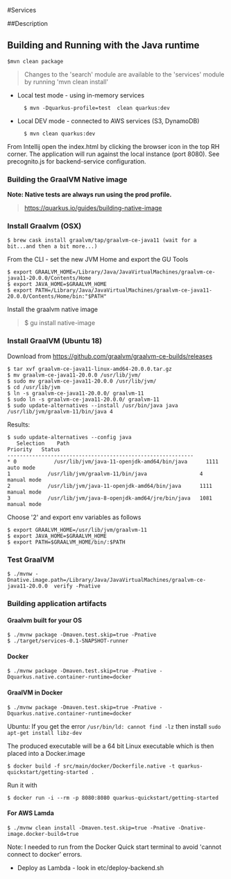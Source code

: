 #Services

##Description

## Building and Running with the Java runtime

    $mvn clean package
> Changes to the 'search' module are available to the  'services' module by running 'mvn clean install'
 
* Local test mode - using in-memory services

        $ mvn -Dquarkus-profile=test  clean quarkus:dev
    
* Local DEV mode - connected to AWS services (S3, DynamoDB)

        $ mvn clean quarkus:dev
    

From Intellij open the index.html by clicking the browser icon in the top RH corner. The application will run against  the local instance (port 8080).
See precognito.js for backend-service configuration. 


### Building the GraalVM Native image

**Note: Native tests are always run using the prod profile.**

> https://quarkus.io/guides/building-native-image

### Install Graalvm (OSX)

    $ brew cask install graalvm/tap/graalvm-ce-java11 (wait for a bit...and then a bit more...)

From the CLI - set the new JVM Home and export the GU Tools<br>

    $ export GRAALVM_HOME=/Library/Java/JavaVirtualMachines/graalvm-ce-java11-20.0.0/Contents/Home
    $ export JAVA_HOME=$GRAALVM_HOME
    $ export PATH=/Library/Java/JavaVirtualMachines/graalvm-ce-java11-20.0.0/Contents/Home/bin:"$PATH"

Install the graalvm native image

> $ gu install native-image


### Install GraalVM (Ubuntu 18)

Download from https://github.com/graalvm/graalvm-ce-builds/releases

    $ tar xvf graalvm-ce-java11-linux-amd64-20.0.0.tar.gz
    $ mv graalvm-ce-java11-20.0.0 /usr/lib/jvm/
    $ sudo mv graalvm-ce-java11-20.0.0 /usr/lib/jvm/
    $ cd /usr/lib/jvm
    $ ln -s graalvm-ce-java11-20.0.0/ graalvm-11
    $ sudo ln -s graalvm-ce-java11-20.0.0/ graalvm-11
    $ sudo update-alternatives --install /usr/bin/java java /usr/lib/jvm/graalvm-11/bin/java 4
 
 Results:
 
    $ sudo update-alternatives --config java
       Selection    Path                                            Priority   Status
    ------------------------------------------------------------
    * 0            /usr/lib/jvm/java-11-openjdk-amd64/bin/java      1111      auto mode
    1            /usr/lib/jvm/graalvm-11/bin/java                 4         manual mode
    2            /usr/lib/jvm/java-11-openjdk-amd64/bin/java      1111      manual mode
    3            /usr/lib/jvm/java-8-openjdk-amd64/jre/bin/java   1081      manual mode
  
 Choose '2' and export env variables as follows
 

    $ export GRAALVM_HOME=/usr/lib/jvm/graalvm-11 
    $ export JAVA_HOME=$GRAALVM_HOME
    $ export PATH=$GRAALVM_HOME/bin/:$PATH

### Test GraalVM

    $ ./mvnw -Dnative.image.path=/Library/Java/JavaVirtualMachines/graalvm-ce-java11-20.0.0  verify -Pnative


### Building application artifacts

#### Graalvm built for your OS

    $ ./mvnw package -Dmaven.test.skip=true -Pnative
    $ ./target/services-0.1-SNAPSHOT-runner


#### Docker

    $ ./mvnw package -Dmaven.test.skip=true -Pnative -Dquarkus.native.container-runtime=docker

 
#### GraalVM in Docker

    $ ./mvnw package -Dmaven.test.skip=true -Pnative -Dquarkus.native.container-runtime=docker

Ubuntu: If you get the error `/usr/bin/ld: cannot find -lz` then install `sudo apt-get install libz-dev`     

The produced executable will be a 64 bit Linux executable which is then placed into a Docker.image

    $ docker build -f src/main/docker/Dockerfile.native -t quarkus-quickstart/getting-started .


Run it with

    $ docker run -i --rm -p 8080:8080 quarkus-quickstart/getting-started
    
#### For AWS Lamda

    $ ./mvnw clean install -Dmaven.test.skip=true -Pnative -Dnative-image.docker-build=true

Note: I needed to run from the Docker Quick start terminal to avoid 'cannot connect to docker' errors. 


* Deploy as Lambda - look in etc/deploy-backend.sh
